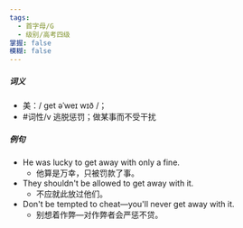 ```yaml
---
tags:
  - 首字母/G
  - 级别/高考四级
掌握: false
模糊: false
---
```

##### 词义
- 美：/ ɡet əˈweɪ wɪð /；
- #词性/v  逃脱惩罚；做某事而不受干扰
##### 例句
- He was lucky to get away with only a fine.
	- 他算是万幸，只被罚款了事。
- They shouldn't be allowed to get away with it.
	- 不应就此放过他们。
- Don't be tempted to cheat—you'll never get away with it.
	- 别想着作弊—对作弊者会严惩不贷。
